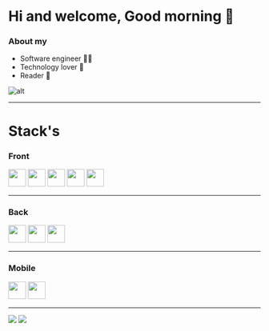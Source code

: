 # Hi and welcome, Good morning 👋

### About my

- Software engineer 👨‍💻
- Technology lover 🤖
- Reader 🍂

![alt](https://c.tenor.com/g9I23ev4eGgAAAAC/emmy-amy-poehler.gif)

---

# Stack's

### Front
<div>
  <img src="https://img.shields.io/badge/React-20232A?style=for-the-badge&logo=react&logoColor=61DAFB" height="35">
  <img src="https://img.shields.io/badge/TypeScript-007ACC?style=for-the-badge&logo=typescript&logoColor=white" height="35">
  <img src="https://img.shields.io/badge/JavaScript-323330?style=for-the-badge&logo=javascript&logoColor=F7DF1E" height="35">
  <img src="https://img.shields.io/badge/HTML5-E34F26?style=for-the-badge&logo=html5&logoColor=white" height="35">
  <img src="https://img.shields.io/badge/CSS3-1572B6?style=for-the-badge&logo=css3&logoColor=dark" height="35">
</div>

---

### Back
<div>
  <img src="https://img.shields.io/badge/Node.js-339933?style=for-the-badge&logo=nodedotjs&logoColor=white" height="35">
  <img src="https://img.shields.io/badge/PostgreSQL-316192?style=for-the-badge&logo=postgresql&logoColor=white" height="35">
  <img src="https://img.shields.io/badge/MySQL-00000F?style=for-the-badge&logo=mysql&logoColor=white" height="35">
</div>

---

### Mobile
<div>
  <img src="https://img.shields.io/badge/Android-3DDC84?style=for-the-badge&logo=android&logoColor=white" height="35">
  <img src="https://img.shields.io/badge/React_Native-20232A?style=for-the-badge&logo=react&logoColor=61DAFB" height="35">
</div>

---

<div>
  <img src="https://github-readme-stats.vercel.app/api?username=gabrieluz&show_icons=true&count_private=true&theme=radical">
  <img src="https://github-readme-stats.vercel.app/api/top-langs/?username=gabrieluz&show_icons=true&count_private=true&theme=radical&layout=compact" >
</div>
